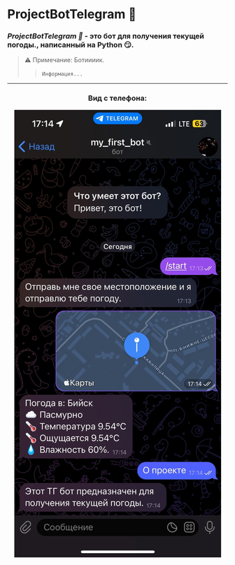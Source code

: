 # ProjectBotTelegram 🎈
### ***ProjectBotTelegram 🎈*** - это бот для получения текущей погоды., написанный на Python :smirk:.
> ⚠ Примечание: Ботиииик.
>> `Информация...`
___ 
### <div align="center">Вид с телефона:</div>
<div align="center"><img src="/img/1.jpg"/></div>
